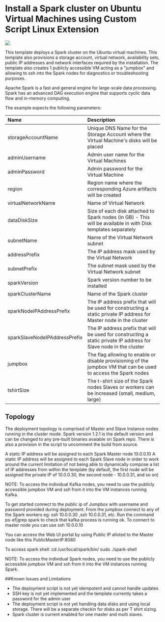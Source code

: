 # Install a Spark cluster on Ubuntu Virtual Machines using Custom Script Linux Extension

<a href="https://azuredeploy.net/" target="_blank">
    <img src="http://azuredeploy.net/deploybutton.png"/>
</a>

This template deploys a Spark cluster on the Ubuntu virtual machines. This template also provisions a storage account, virtual network, availability sets, public IP addresses and network interfaces required by the installation.
The template also creates 1 publicly accessible VM acting as a "jumpbox" and allowing to ssh into the Spark nodes for diagnostics or troubleshooting purposes.

Apache Spark is a fast and general engine for large-scale data processing.
Spark has an advanced DAG execution engine that supports cyclic data flow and in-memory computing.

The example expects the following parameters:

| Name   | Description    |
|:--- |:---|
| storageAccountName  | Unique DNS Name for the Storage Account where the Virtual Machine's disks will be placed |
| adminUsername  | Admin user name for the Virtual Machines  |
| adminPassword  | Admin password for the Virtual Machine  |
| region | Region name where the corresponding Azure artifacts will be created |
| virtualNetworkName | Name of Virtual Network |
| dataDiskSize | Size of each disk attached to Spark nodes (in GB) - This will be available in with Disk templates separately |
| subnetName | Name of the Virtual Network subnet |
| addressPrefix | The IP address mask used by the Virtual Network |
| subnetPrefix | The subnet mask used by the Virtual Network subnet |
| sparkVersion | Spark version number to be installed |
| sparkClusterName | Name of the Spark cluster |
| sparkNodeIPAddressPrefix | The IP address prefix that will be used for constructing a static private IP address for Master node in the cluster |
| sparkSlaveNodeIPAddressPrefix | The IP address prefix that will be used for constructing a static private IP address for Slave node in the cluster |
| jumpbox | The flag allowing to enable or disable provisioning of the jumpbox VM that can be used to access the Spark nodes |
| tshirtSize | The t-shirt size of the Spark nodes Slaves or workers can be increased (small, medium, large) |

Topology
--------

The deployment topology is comprised of Master and Slave Instance nodes running in the cluster mode. 
Spark version 1.2.1 is the default version and can be changed to any pre-built binaries avaiable on Spark repo.
There is also a provision in the script to uncomment the build from source.

 A static IP address will be assigned to each Spark Master node 10.0.0.10
 A static IP address will be assigned to each Spark Slave node in order to work around the current limitation of not being able to dynamically compose a list of IP addresses from within the template (by default, the first node will be assigned the private IP of 10.0.0.30, the second node - 10.0.0.31, and so on)

NOTE: To access the individual Kafka nodes, you need to use the publicly accessible jumpbox VM and ssh from it into the VM instances running Kafka.

To get started connect to the public ip of Jumpbox with username and password provided during deployment.
From the jumpbox connect to any of the Spark workers eg: ssh 10.0.0.30 ,ssh 10.0.0.31, etc.
Run the command ps-ef|grep spark to check that kafka process is running ok. To connect to master node you can use ssh 10.0.0.10

You can access the Web UI portal by using Public IP alloted to the Master node like this PublicMasterIP:8080

To access spark shell:
cd /usr/local/spark/bin/
sudo ./spark-shell

NOTE: To access the individual Spark nodes, you need to use the publicly accessible jumpbox VM and ssh from it into the VM instances running Spark.

##Known Issues and Limitations
- The deployment script is not yet idempotent and cannot handle updates 
- SSH key is not yet implemented and the template currently takes a password for the admin user
- The deployment script is not yet handling data disks and using local storage. There will be a separate checkin for disks as per T shirt sizing.
- Spark cluster is current enabled for one master and multi slaves. 
